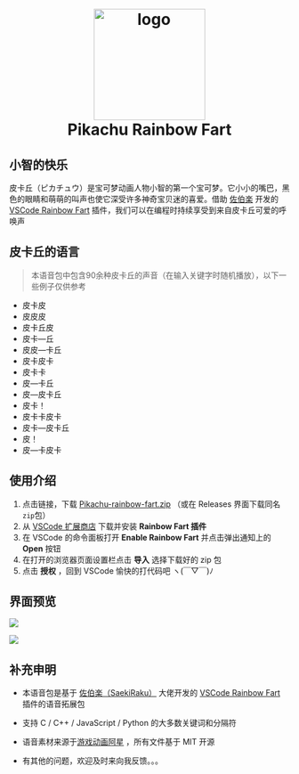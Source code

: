 <h1 align="center">
  <br>
    <img src="https://cdn.jsdelivr.net/gh/Bezhuang/Pikachu-rainbow-fart/pikachu.jpg" alt="logo" width="200">
  <br>
  Pikachu Rainbow Fart
  <br>
</h1>



## 小智的快乐

皮卡丘（ピカチュウ）是宝可梦动画人物小智的第一个宝可梦。它小小的嘴巴，黑色的眼睛和萌萌的叫声也使它深受许多神奇宝贝迷的喜爱。借助 [佐伯楽](https://github.com/SaekiRaku) 开发的 [VSCode Rainbow Fart](https://github.com/SaekiRaku/vscode-rainbow-fart) 插件，我们可以在编程时持续享受到来自皮卡丘可爱的呼唤声

## 皮卡丘的语言

> 本语音包中包含90余种皮卡丘的声音（在输入关键字时随机播放），以下一些例子仅供参考

- 皮卡皮
- 皮皮皮
- 皮卡丘皮
- 皮卡—丘
- 皮皮—卡丘
- 皮卡皮卡
- 皮卡卡
- 皮—卡丘
- 皮—皮卡丘
- 皮卡！
- 皮卡卡皮卡
- 皮卡—皮卡丘
- 皮！
- 皮—卡皮卡

## 使用介绍

1. 点击链接，下载 [Pikachu-rainbow-fart.zip](https://github.com/Bezhuang/Pikachu-rainbow-fart/releases/download/1.0.0/Pikachu-rainbow-fart.zip) （或在 Releases 界面下载同名`zip`包）
2. 从 [VSCode 扩展商店](https://marketplace.visualstudio.com/items?itemName=saekiraku.rainbow-fart) 下载并安装 **Rainbow Fart 插件**
3. 在 VSCode 的命令面板打开 **Enable Rainbow Fart** 并点击弹出通知上的 **Open** 按钮
4. 在打开的浏览器页面设置栏点击 **导入** 选择下载好的 zip 包
5. 点击 **授权** ，回到 VSCode 愉快的打代码吧  ヽ(￣▽￣)ﾉ

## 界面预览

![](https://cdn.jsdelivr.net/gh/Bezhuang/Pikachu-rainbow-fart/preview1.png)

![](https://cdn.jsdelivr.net/gh/Bezhuang/Pikachu-rainbow-fart/preview2.png)

## 补充申明

- 本语音包是基于 [佐伯楽（SaekiRaku）](https://github.com/SaekiRaku) 大佬开发的 [VSCode Rainbow Fart](https://github.com/SaekiRaku/vscode-rainbow-fart) 插件的语音拓展包

- 支持 C / C++ / JavaScript / Python 的大多数关键词和分隔符

- 语音素材来源于[游戏动画阿星](https://www.bilibili.com/video/av8731532/) ，所有文件基于 MIT 开源
- 有其他的问题，欢迎及时来向我反馈。。。
